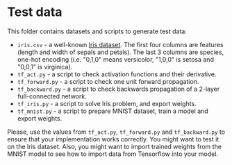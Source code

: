 # Test data

This folder contains datasets and scripts to generate test data:

* `iris.csv` - a well-known [Iris dataset](https://en.wikipedia.org/wiki/Iris_flower_data_set). The first four columns are features (length and width of sepals and petals). The last 3 columns are species, one-hot encoding (i.e. "0,1,0"  means versicolor, "1,0,0" is setosa and "0,0,1" is virginica).
* `tf_act.py` - a script to check activation functions and their derivative.
* `tf_forward.py` - a script to check one unit forward propagation.
* `tf_backward.py` - a script to check backwards propagation of a 2-layer full-connected network.
* `tf_iris.py` - a script to solve Iris problem, and export weights.
* `tf_mnist.py` - a script to prepare MNIST dataset, train a model and export weights.

Please, use the values from `tf_act.py`, `tf_forward.py` and `tf_backward.py` to ensure that your implementation works correctly. You might want to test it on the Iris dataset. Also, you might want to import trained weights from the MNIST model to see how to import data from Tensorflow into your model.
